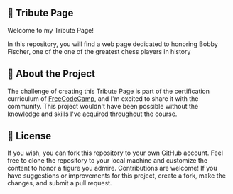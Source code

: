 ## 📕 Tribute Page

Welcome to my Tribute Page!

In this repository, you will find a web page dedicated to honoring Bobby Fischer, one of the one of the greatest chess players in history

## 📕 About the Project

The challenge of creating this Tribute Page is part of the certification curriculum of [FreeCodeCamp](https://www.freecodecamp.org/), and I'm excited to share it with the community. This project wouldn't have been possible without the knowledge and skills I've acquired throughout the course.

## 📜 License
If you wish, you can fork this repository to your own GitHub account.
Feel free to clone the repository to your local machine and customize the content to honor a figure you admire.
Contributions are welcome! If you have suggestions or improvements for this project, create a fork, make the changes, and submit a pull request.



